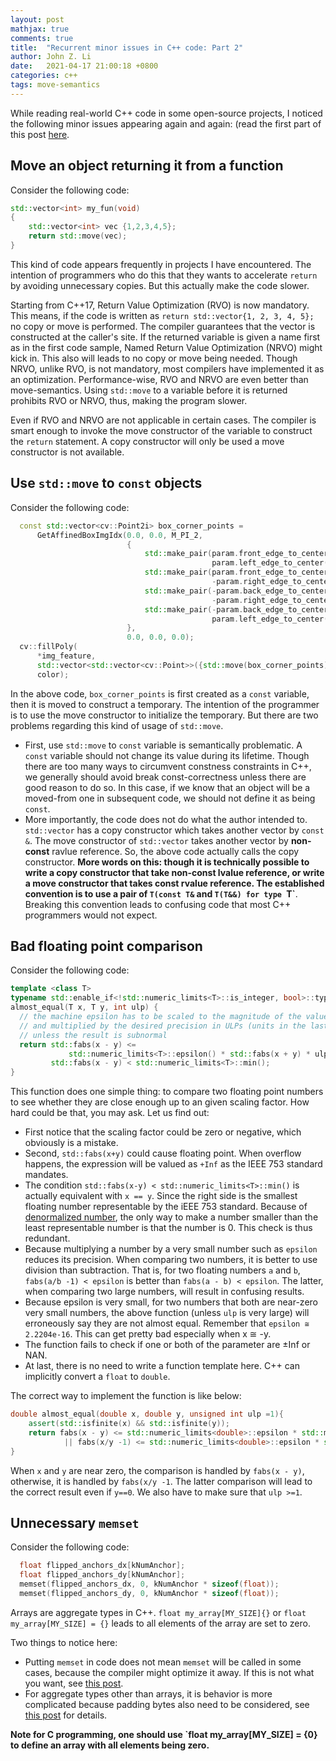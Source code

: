 ```yaml
---
layout: post
mathjax: true
comments: true
title:  "Recurrent minor issues in C++ code: Part 2"
author: John Z. Li
date:   2021-04-17 21:00:18 +0800
categories: c++
tags: move-semantics
---
```

While reading real-world C++ code in some open-source projects, I noticed the following
minor issues appearing again and again: (read the first part of this post [here](https://bylizhao.github.io/c++/2021/03/17/Recurrent-minor-issues-in-C++-code-part1.html).

## Move an object returning it from a function
Consider the following code:
```cpp
std::vector<int> my_fun(void)
{
    std::vector<int> vec {1,2,3,4,5};
    return std::move(vec);
}
```
This kind of code appears frequently in projects I have encountered. The intention of programmers who
do this that they wants to accelerate `return` by avoiding unnecessary copies. But this actually make
the code slower.

Starting from C++17, Return Value Optimization (RVO) is now mandatory. This means, if the code is written as
`
return std::vector{1, 2, 3, 4, 5};
`
no copy or move is performed. The compiler guarantees that the vector is constructed at the caller's site.
If the returned variable is given a name first as in the first code sample, Named Return Value Optimization (NRVO)
might kick in. This also will leads to no copy or move being needed. Though NRVO, unlike RVO, is not mandatory,
most compilers have implemented it as an optimization. Performance-wise, RVO and NRVO are even better than move-semantics.
Using `std::move` to a variable before it is returned prohibits RVO or NRVO, thus, making the program slower.

Even if RVO and NRVO are not applicable in certain cases. The compiler is smart enough to invoke the move constructor of
the variable to construct the `return` statement. A copy constructor will only be used a move constructor is not available.

## Use `std::move` to `const` objects
Consider the following code:
```cpp
  const std::vector<cv::Point2i> box_corner_points =
      GetAffinedBoxImgIdx(0.0, 0.0, M_PI_2,
                          {
                              std::make_pair(param.front_edge_to_center(),
                                             param.left_edge_to_center()),
                              std::make_pair(param.front_edge_to_center(),
                                             -param.right_edge_to_center()),
                              std::make_pair(-param.back_edge_to_center(),
                                             -param.right_edge_to_center()),
                              std::make_pair(-param.back_edge_to_center(),
                                             param.left_edge_to_center()),
                          },
                          0.0, 0.0, 0.0);
  cv::fillPoly(
      *img_feature,
      std::vector<std::vector<cv::Point>>({std::move(box_corner_points)}),
      color);
```
In the above code, `box_corner_points` is first created as a `const` variable, then
it is moved to construct a temporary. The intention of the programmer is to use the
move constructor to initialize the temporary. But there are two problems regarding this kind of usage of `std::move`.
- First, use `std::move` to `const` variable is semantically problematic. A `const` variable should not
change its value during its lifetime. Though there are too many ways to circumvent constness constraints in C++,
we generally should avoid break const-correctness unless there are good reason to do so. In this case,
if we know that an object will be a moved-from one in subsequent code, we should not define it as being `const`.
- More importantly, the code does not do what the author intended to. `std::vector` has a copy constructor which takes
another vector by `const &`. The move constructor of `std::vector` takes another vector by **non-const** ravlue reference.
So, the above code actually calls the copy constructor. **More words on this: though it is technically possible to write
a copy constructor that take non-const lvalue reference, or write a move constructor that takes const rvalue reference.
The established convention  is to use a pair of `T(const T&` and `T(T&&) for type `T`**. Breaking this convention
leads to confusing code that most C++ programmers would not expect.

## Bad floating point comparison
Consider the following code:
```cpp
template <class T>
typename std::enable_if<!std::numeric_limits<T>::is_integer, bool>::type
almost_equal(T x, T y, int ulp) {
  // the machine epsilon has to be scaled to the magnitude of the values used
  // and multiplied by the desired precision in ULPs (units in the last place)
  // unless the result is subnormal
  return std::fabs(x - y) <=
             std::numeric_limits<T>::epsilon() * std::fabs(x + y) * ulp ||
         std::fabs(x - y) < std::numeric_limits<T>::min();
}
```
This function does one simple thing: to compare two floating point numbers to see whether they are close enough up to an given scaling factor.
How hard could be that, you may ask. Let us find out:
- First notice that the scaling factor could be zero or negative, which obviously is a mistake.
- Second, `std::fabs(x+y)` could cause floating point. When overflow happens, the expression will be valued as `+Inf` as the IEEE 753 standard mandates.
- The condition `std::fabs(x-y) < std::numeric_limits<T>::min()` is actually equivalent with `x == y`. Since the right side is  the smallest floating number representable
by the iEEE 753 standard. Because of [denormalized number](https://en.wikipedia.org/wiki/Subnormal_number), the only way to make a number smaller than the least representable
number is that the number is 0. This check is thus redundant.
- Because multiplying a number by a very small number such as `epsilon` reduces its precision. When comparing two numbers, it is better to use division than subtraction.
That is, for two floating numbers `a` and `b`, `fabs(a/b -1) < epsilon` is better than `fabs(a - b) < epsilon`. The latter, when comparing two large numbers, will result
in confusing results.
- Because epsilon is very small, for two numbers that both are near-zero very small numbers, the above function (unless `ulp` is very large)
will erroneously say they are not almost equal. Remember that `epsilon ≅ 2.2204e-16`. This can get pretty bad especially when x ≅ -y.
- The function fails to check if one or both of the parameter are ±Inf or NAN.
- At last, there is no need to write a function template here. C++ can implicitly convert a `float` to `double`.

The correct way to implement the function is like below:
```cpp
double almost_equal(double x, double y, unsigned int ulp =1){
	assert(std::isfinite(x) && std::isfinite(y));
	return fabs(x - y) <= std::numeric_limits<double>::epsilon * std::max(ulp,  1)
			|| fabs(x/y -1) <= std::numeric_limits<double>::epsilon * std::max(ulp,  1);
}
```

When `x` and `y` are near zero, the comparison is handled by  `fabs(x - y)`, otherwise, it is handled by `fabs(x/y -1`.
The latter comparison will lead to the correct result even if `y==0`.
We also have to make sure that `ulp >=1`.

## Unnecessary `memset`
Consider the following code:
```cpp
  float flipped_anchors_dx[kNumAnchor];
  float flipped_anchors_dy[kNumAnchor];
  memset(flipped_anchors_dx, 0, kNumAnchor * sizeof(float));
  memset(flipped_anchors_dy, 0, kNumAnchor * sizeof(float));
```
Arrays are aggregate types in C++. `float my_array[MY_SIZE]{}` or `float my_array[MY_SIZE] = {}`
leads to all elements of the array are set to zero.

Two things to notice here:
- Putting `memset` in code does not mean `memset` will be called in some cases, because the compiler might optimize it away.
If this is not what you want, see [this post](https://bylizhao.github.io/c/programming/2020/08/15/Forcing-memset-to-be-executed-against-compiler-optimization.html).
- For aggregate types other than arrays, it is behavior is more complicated because padding bytes also need to be considered,
see [this post](https://bylizhao.github.io/c++/programming/2020/08/27/What-happens-to-padding-bytes-during-initialization.html) for details.

**Note for C programming, one should use `float my_array[MY_SIZE] = {0} to define an array with all elements being zero.**
